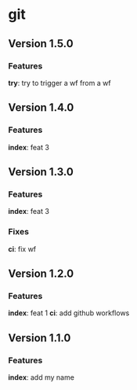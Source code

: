 # git
## Version 1.5.0
### Features
**try**: try to trigger a wf from a wf

## Version 1.4.0
### Features
**index**: feat 3

## Version 1.3.0
### Features
**index**: feat 3

### Fixes
**ci**: fix wf

## Version 1.2.0
### Features
**index**: feat 1
**ci**: add github workflows

## Version 1.1.0
### Features
**index**: add my name


